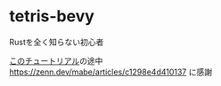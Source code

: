 # tetris-bevy
Rustを全く知らない初心者  

[このチュートリアル](https://makibishi.ninja/bevy_tetris/)の途中  
https://zenn.dev/mabe/articles/c1298e4d410137 に感謝